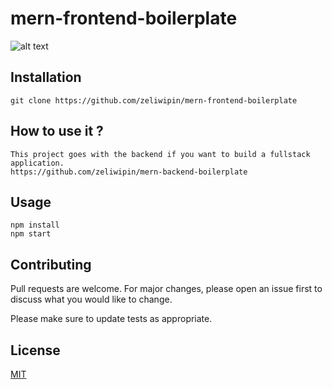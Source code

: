 # mern-frontend-boilerplate

![alt text](https://i.ibb.co/Lhf0zTd/LOGIN-1.jpg)

## Installation


```
git clone https://github.com/zeliwipin/mern-frontend-boilerplate
```

## How to use it ?

```
This project goes with the backend if you want to build a fullstack application.
https://github.com/zeliwipin/mern-backend-boilerplate

```

## Usage

```
npm install
npm start
```

## Contributing
Pull requests are welcome. For major changes, please open an issue first to discuss what you would like to change.

Please make sure to update tests as appropriate.

## License
[MIT](https://choosealicense.com/licenses/mit/)
